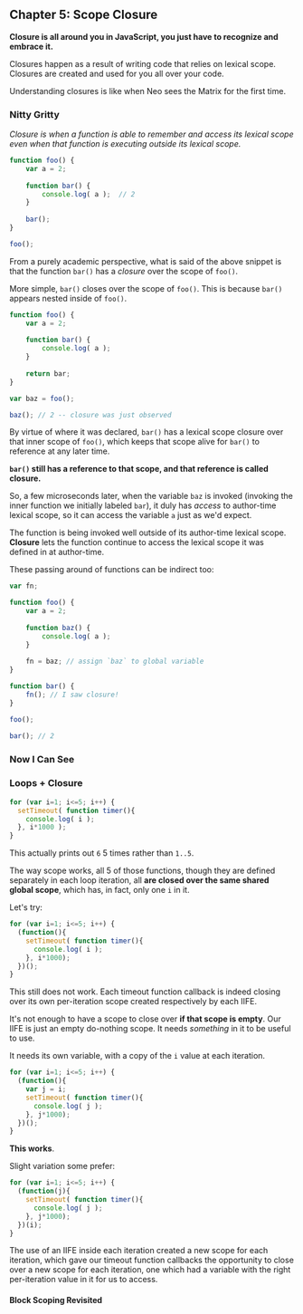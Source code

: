 ## Chapter 5: Scope Closure

**Closure is all around you in JavaScript, you just have to recognize and embrace it.**

Closures happen as a result of writing code that relies on lexical scope. Closures are created and used for you all over your code.

Understanding closures is like when Neo sees the Matrix for the first time.

### Nitty Gritty

*Closure is when a function is able to remember and access its lexical scope even when that function is executing outside its lexical scope.*

```javascript
function foo() {
    var a = 2;
    
    function bar() {
        console.log( a );  // 2
    }
    
    bar();
}

foo();
```



From a purely academic perspective, what is said of the above snippet is that the function `bar()` has a *closure* over the scope of `foo()`.

More simple, `bar()` closes over the scope of `foo()`. This is because `bar()` appears nested inside of `foo()`.

```javascript
function foo() {
    var a = 2;
    
    function bar() {
        console.log( a );
    }
    
    return bar;
}

var baz = foo();

baz(); // 2 -- closure was just observed
```



By virtue of where it was declared, `bar()` has a lexical scope closure over that inner scope of `foo()`, which keeps that scope alive for `bar()` to reference at any later time.

**`bar()` still has a reference to that scope, and that reference is called closure.**

So, a few microseconds later, when the variable `baz` is invoked (invoking the inner function we initially labeled `bar`), it duly has *access* to author-time lexical scope, so it can access the variable `a` just as we'd expect.

The function is being invoked well outside of its author-time lexical scope. **Closure** lets the function continue to access the lexical scope it was defined in at author-time.

These passing around of functions can be indirect too:

```javascript
var fn;

function foo() {
    var a = 2;
    
    function baz() {
        console.log( a );
    }
    
    fn = baz; // assign `baz` to global variable
}

function bar() {
    fn(); // I saw closure!
}

foo();

bar(); // 2

```



### Now I Can See

### Loops + Closure

```javascript
for (var i=1; i<=5; i++) {
  setTimeout( function timer(){
    console.log( i );
  }, i*1000 );
}
```

This actually prints out `6` 5 times rather than `1..5`.

The way scope works, all 5 of those functions, though they are defined separately in each loop iteration, all **are closed over the same shared global scope**, which has, in fact, only one `i` in it.

Let's try:

```javascript
for (var i=1; i<=5; i++) {
  (function(){
    setTimeout( function timer(){
      console.log( i );
    }, i*1000);
  })();
}
```

This still does not work. Each timeout function callback is indeed closing over its own per-iteration scope created respectively by each IIFE.

It's not enough to have a scope to close over **if that scope is empty**. Our IIFE is just an empty do-nothing scope. It needs *something* in it to be useful to use.

It needs its own variable, with a copy of the `i` value at each iteration.

```javascript
for (var i=1; i<=5; i++) {
  (function(){
    var j = i;
    setTimeout( function timer(){
      console.log( j );
    }, j*1000);
  })();
}
```

**This works**.

Slight variation some prefer:

```javascript
for (var i=1; i<=5; i++) {
  (function(j){
    setTimeout( function timer(){
      console.log( j );
    }, j*1000);
  })(i);
}
```

The use of an IIFE inside each iteration created a new scope for each iteration, which gave our timeout function callbacks the opportunity to close over a new scope for each iteration, one which had a variable with the right per-iteration value in it for us to access.

#### Block Scoping Revisited

